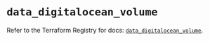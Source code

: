 # `data_digitalocean_volume`

Refer to the Terraform Registry for docs: [`data_digitalocean_volume`](https://registry.terraform.io/providers/digitalocean/digitalocean/2.67.0/docs/data-sources/volume).
